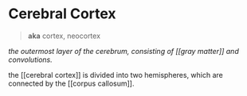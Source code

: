 # Cerebral Cortex

> **aka** cortex, neocortex

_the outermost layer of the cerebrum, consisting of [[gray matter]] and convolutions._

the [[cerebral cortex]] is divided into two hemispheres, which are connected by the [[corpus callosum]].
